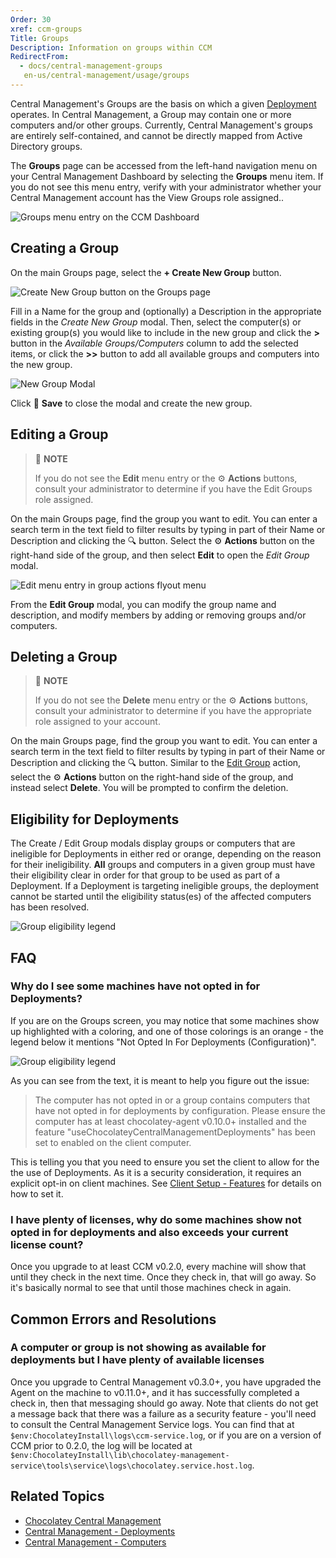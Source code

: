 ```yaml
---
Order: 30
xref: ccm-groups
Title: Groups
Description: Information on groups within CCM
RedirectFrom:
  - docs/central-management-groups
   en-us/central-management/usage/groups
---
```


Central Management's Groups are the basis on which a given [Deployment](xref:ccm-deployments) operates.
In Central Management, a Group may contain one or more computers and/or other groups.
Currently, Central Management's groups are entirely self-contained, and cannot be directly mapped from Active Directory groups.

The **Groups** page can be accessed from the left-hand navigation menu on your Central Management Dashboard by selecting the **Groups** menu item.
If you do not see this menu entry, verify with your administrator whether your Central Management account has the View Groups role assigned..

![Groups menu entry on the CCM Dashboard](/assets/images/groups/ccm-groups-menu.png)

## Creating a Group

On the main Groups page, select the **+ Create New Group** button.

![Create New Group button on the Groups page](/assets/images/groups/ccm-groups-new.png)

Fill in a Name for the group and (optionally) a Description in the appropriate fields in the _Create New Group_ modal.
Then, select the computer(s) or existing group(s) you would like to include in the new group and click the **>** button in the _Available Groups/Computers_ column to add the selected items, or click the **>>** button to add all available groups and computers into the new group.

![New Group Modal](/assets/images/groups/ccm-groups-modal-new.png)

Click :floppy_disk: **Save** to close the modal and create the new group.

## Editing a Group

> :memo: **NOTE**
>
> If you do not see the **Edit** menu entry or the :gear: **Actions** buttons, consult your administrator to determine if you have the Edit Groups role assigned.

On the main Groups page, find the group you want to edit.
You can enter a search term in the text field to filter results by typing in part of their Name or Description and clicking the :mag: button.
Select the :gear: **Actions** button on the right-hand side of the group, and then select **Edit** to open the _Edit Group_ modal.

![Edit menu entry in group actions flyout menu](/assets/images/groups/ccm-groups-edit.png)

From the **Edit Group** modal, you can modify the group name and description, and modify members by adding or removing groups and/or computers.

## Deleting a Group

> :memo: **NOTE**
>
> If you do not see the **Delete** menu entry or the :gear: **Actions** buttons, consult your administrator to determine if you have the appropriate role assigned to your account.

On the main Groups page, find the group you want to edit.
You can enter a search term in the text field to filter results by typing in part of their Name or Description and clicking the :mag: button.
Similar to the [Edit Group](#editing-a-group) action, select the :gear: **Actions** button on the right-hand side of the group, and instead select **Delete**.
You will be prompted to confirm the deletion.

## Eligibility for Deployments

The Create / Edit Group modals display groups or computers that are ineligible for Deployments in either red or orange, depending on the reason for their ineligibility.
**All** groups and computers in a given group must have their eligibility clear in order for that group to be used as part of a Deployment.
If a Deployment is targeting ineligible groups, the deployment cannot be started until the eligibility status(es) of the affected computers has been resolved.

![Group eligibility legend](/assets/images/groups/ccm-groups-eligibility.png)

## FAQ

### Why do I see some machines have not opted in for Deployments?

If you are on the Groups screen, you may notice that some machines show up highlighted with a coloring, and one of those colorings is an orange - the legend below it mentions "Not Opted In For Deployments (Configuration)".

![Group eligibility legend](/assets/images/groups/ccm-groups-eligibility.png)

As you can see from the text, it is meant to help you figure out the issue:

> The computer has not opted in or a group contains computers that have not opted in for deployments by configuration. Please ensure the computer has at least chocolatey-agent v0.10.0+ installed and the feature "useChocolateyCentralManagementDeployments" has been set to enabled on the client computer.

This is telling you that you need to ensure you set the client to allow for the the use of Deployments. As it is a security consideration, it requires an explicit opt-in on client machines. See [Client Setup - Features](xref:ccm-client#features) for details on how to set it.

### I have plenty of licenses, why do some machines show not opted in for deployments and also exceeds your current license count?

Once you upgrade to at least CCM v0.2.0, every machine will show that until they check in the next time. Once they check in, that will go away. So it's basically normal to see that until those machines check in again.

## Common Errors and Resolutions

### A computer or group is not showing as available for deployments but I have plenty of available licenses

Once you upgrade to Central Management v0.3.0+, you have upgraded the Agent on the machine to v0.11.0+, and it has successfully completed a check in, then that messaging should go away. Note that clients do not get a message back that there was a failure as a security feature - you'll need to consult the Central Management Service logs. You can find that at `$env:ChocolateyInstall\logs\ccm-service.log`, or if you are on a version of CCM prior to 0.2.0, the log will be located at `$env:ChocolateyInstall\lib\chocolatey-management-service\tools\service\logs\chocolatey.service.host.log`.

## Related Topics

* [Chocolatey Central Management](xref:central-management)
* [Central Management - Deployments](xref:ccm-deployments)
* [Central Management - Computers](xref:ccm-computers)
